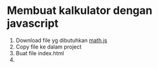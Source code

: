 # Membuat kalkulator dengan javascript

1. Download file yg dibutuhkan <a href="https://github.com/codemetik/calculator_math/blob/main/math.js">math.js</a>
2. Copy file ke dalam project
3. Buat file index.html
4. 
